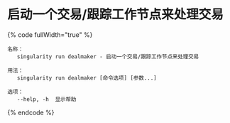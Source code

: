 # 启动一个交易/跟踪工作节点来处理交易

{% code fullWidth="true" %}
```
名称：
   singularity run dealmaker - 启动一个交易/跟踪工作节点来处理交易

用法：
   singularity run dealmaker [命令选项] [参数...]

选项：
   --help, -h  显示帮助
```
{% endcode %}